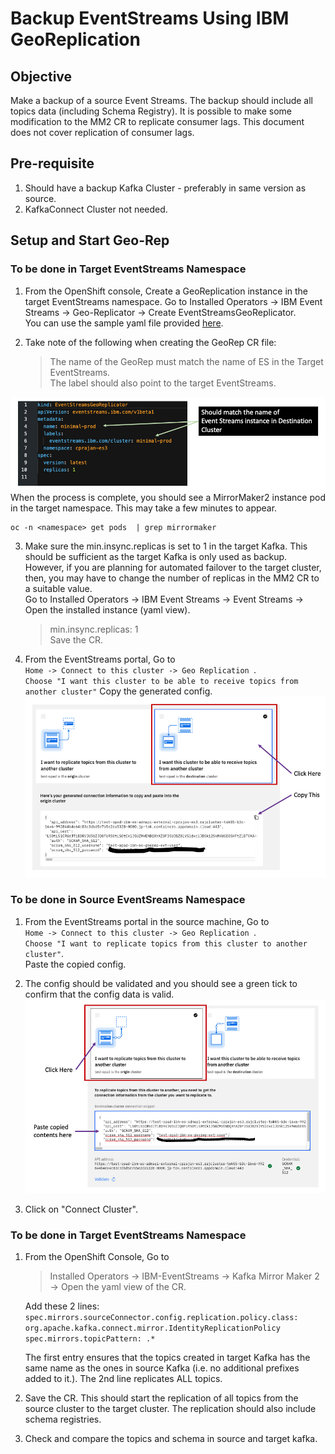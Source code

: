 # Backup EventStreams Using IBM GeoReplication

## Objective
Make a backup of a source Event Streams. The backup should include all topics data (including Schema Registry). It is possible to make some modification to the MM2 CR to replicate consumer lags. This document does not cover replication of consumer lags.  


## Pre-requisite

1. Should have a backup Kafka Cluster - preferably in same version as source. 
2. KafkaConnect Cluster not needed. 

## Setup and Start Geo-Rep

### To be done in Target EventStreams Namespace
1. From the OpenShift console, Create a GeoReplication instance in the target EventStreams namespace.  Go to Installed Operators -> IBM Event Streams -> Geo-Replicator -> Create EventStreamsGeoReplicator.   
You can use the sample yaml file provided [here](./georep.yaml).  

2. Take note of the following when creating the GeoRep CR file:   

	> The name of the GeoRep must match the name of ES in the Target EventStreams.   
	The label should also point to the target EventStreams.   

![](images/7.jpg)
When the process is complete, you should see a MirrorMaker2 instance pod in the target namespace. This may take a few minutes to appear.   

	oc -n <namespace> get pods  | grep mirrormaker


3. Make sure the min.insync.replicas is set to 1 in the target Kafka. This should be sufficient as the target Kafka is only used as backup. However, if you are planning for automated failover to the target cluster, then, you may have to change the number of replicas in the MM2 CR to a suitable value.  
Go to Installed Operators -> IBM Event Streams -> Event Streams -> Open the installed instance (yaml view).   

	> 	min.insync.replicas: 1  
	Save the CR.

4. From the EventStreams portal, Go to    
`Home -> Connect to this cluster -> Geo Replication `.  
`Choose "I want this cluster to be able to receive topics from another cluster"`
Copy the generated config. 
![](images/8.jpg)

### To be done in Source EventSreams Namespace

1. From the EventStreams portal in the source machine, Go to    
`Home -> Connect to this cluster -> Geo Replication `.  
`Choose "I want to replicate topics from this cluster to another cluster"`.  
Paste the copied config. 

2. The config should be validated and you should see a green tick to confirm that the config data is valid.    
![](images/9.jpg)

3. Click on "Connect Cluster".  

### To be done in Target EventStreams Namespace

1. From the OpenShift Console, Go to    

	> Installed Operators -> IBM-EventStreams -> Kafka Mirror Maker 2 -> Open the yaml view of the CR.  
	
	
	Add these 2 lines:
	`spec.mirrors.sourceConnector.config.replication.policy.class: org.apache.kafka.connect.mirror.IdentityReplicationPolicy`     
	`spec.mirrors.topicPattern: .*`
	
	The first entry ensures that the topics created in target Kafka has the same name as the ones in source Kafka (i.e. no additional prefixes added to it.). The 2nd line replicates ALL topics.    
	
2. Save the CR. This should start the replication of all topics from the source cluster to the target cluster. The replication should also include schema registries. 
3. Check and compare the topics and schema in source and target kafka. 

